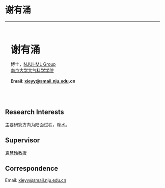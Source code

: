 # 谢有涌

---

<!-- <img align="left" src="/member/picture/chenwenbin.jpg" width="220px" height="320px" /> -->

<br><br><br>
&ensp;&ensp; <b><font size="+3" face="楷书"> 谢有涌 </font></b><br /><br />
&ensp;&ensp; 博士，[NJUHML Group][NJUHML Group]<br />
&ensp;&ensp; [南京大学大气科学学院][]<br /><br />
&ensp;&ensp; __Email: xieyy@smail.nju.edu.cn__
<br /><br /><br /><br />

<!-- ## About Me
我是[南京大学大气科学学院][]2022级的博士生，来自广东佛山，目前在[袁慧玲教授][袁慧玲主页]的指导下开展华南降水方面的研究。 -->

## Research Interests
主要研究方向为陆面过程，降水。

## Supervisor
[袁慧玲教授][袁慧玲主页]

## Correspondence
Email: xieyy@smail.nju.edu.cn






[南京大学大气科学学院]: https://as.nju.edu.cn/main.htm
[NJUHML Group]: /
[袁慧玲主页]: https://as.nju.edu.cn/60/20/c11339a483360/page.htm